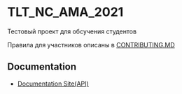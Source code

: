 # TLT_NC_AMA_2021
Тестовый проект для обсучения студентов

Правила для участников описаны в [CONTRIBUTING.MD][contrib]

[contrib]: https://github.com/kostua16/TLT_NC_AMA_2021/blob/main/CONTRIBUTING.MD

## Documentation

+ [Documentation Site(API)][gh_docs]



[gh_docs]: https://Spec163.github.io/TLT_NC_AMA_2021/
